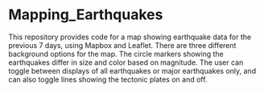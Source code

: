# Mapping_Earthquakes

This repository provides code for a map showing earthquake data for the previous 7 days, using Mapbox and Leaflet. There are three different background options for the map. The circle markers showing the earthquakes differ in size and color based on magnitude. The user can toggle between displays of all earthquakes or major earthquakes only, and can also toggle lines showing the tectonic plates on and off.
